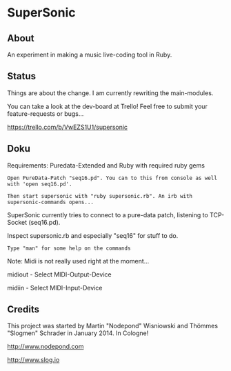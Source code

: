 SuperSonic
==========

About
-----

An experiment in making a music live-coding tool in Ruby.

Status
------

Things are about the change. I am currently rewriting the main-modules.

You can take a look at the dev-board at Trello! Feel free to submit your feature-requests or bugs...

https://trello.com/b/VwEZS1U1/supersonic


Doku
----

Requirements: Puredata-Extended and Ruby with required ruby gems

```
Open PureData-Patch "seq16.pd". You can to this from console as well with 'open seq16.pd'.

Then start supersonic with "ruby supersonic.rb". An irb with supersonic-commands opens...
```

SuperSonic currently tries to connect to a pure-data patch, listening to TCP-Socket (seq16.pd).

Inspect supersonic.rb and especially "seq16" for stuff to do.

```
Type "man" for some help on the commands
```

Note: Midi is not really used right at the moment...

midiout - Select MIDI-Output-Device

midiin - Select MIDI-Input-Device




Credits
-------

This project was started by Martin "Nodepond" Wisniowski and Thömmes "Slogmen" Schrader in January 2014. In Cologne!

http://www.nodepond.com

http://www.slog.io
